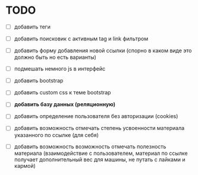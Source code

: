 TODO
====

- [ ] добавить теги
- [ ] добавить поисковик с активным tag и link фильтром
- [ ] добавить форму добавления новой ссылки (спорно в каком виде это должно быть но есть варианты)
- [ ] подмешать немного js в интерфейс
- [ ] добавить bootstrap
- [ ] добавить custom css к теме bootstrap
- [ ] **добавить базу данных (реляционную)**
- [ ] добавить определение пользователя без авторизации (cookies)
- [ ] добавить возможность отмечать степень усвоенности материала указанного по ссылке (для себя)
- [ ] добавить возможность возможность отмечать полезность материала (взаимодействие с пользователем, материал по ссылке получает дополнительный вес для машины, не путать с лайками и кармой)

